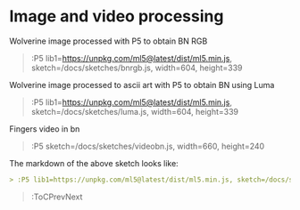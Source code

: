 # Image and video processing
Wolverine image processed with P5 to obtain BN RGB

> :P5 lib1=https://unpkg.com/ml5@latest/dist/ml5.min.js, sketch=/docs/sketches/bnrgb.js, width=604, height=339

Wolverine image processed to ascii art with P5 to obtain BN using Luma

> :P5 lib1=https://unpkg.com/ml5@latest/dist/ml5.min.js, sketch=/docs/sketches/luma.js, width=604, height=339
    
Fingers video in bn

> :P5 sketch=/docs/sketches/videobn.js, width=660, height=240

The markdown of the above sketch looks like:

```md
> :P5 lib1=https://unpkg.com/ml5@latest/dist/ml5.min.js, sketch=/docs/sketches/lib.js, width=512, height=512
```

> :ToCPrevNext